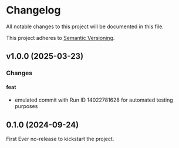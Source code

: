 # Changelog

All notable changes to this project will be documented in this file.

This project adheres to [Semantic Versioning](https://semver.org/).

## v1.0.0 (2025-03-23)

### Changes

#### feat
- emulated commit with Run ID 14022781628 for automated testing purposes


## 0.1.0 (2024-09-24)

First Ever no-release to kickstart the project.

